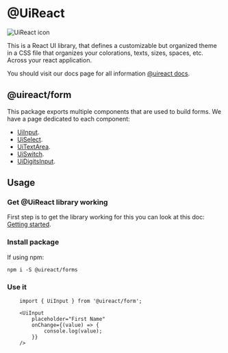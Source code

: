 # @UiReact
![UiReact icon](https://www.uireact.io/_next/static/media/sunglasses_cat.a5f3369a.gif)

This is a React UI library, that defines a customizable but organized theme in a CSS file that organizes your colorations, texts, sizes, spaces, etc. Across your react application.

You should visit our docs page for all information [@uireact docs](https://uireact.io).

## @uireact/form

This package exports multiple components that are used to build forms. We have a page dedicated to each component:

- [UiInput](https://uireact.io/docs/input).
- [UiSelect](https://uireact.io/docs/select).
- [UiTextArea](https://uireact.io/docs/textarea).
- [UiSwitch](https://uireact.io/docs/switch).
- [UiDigitsInput](https://uireact.io/docs/digits-input).

## Usage

### Get @UiReact library working

First step is to get the library working for this you can look at this doc: [Getting started](https://www.uireact.io/docs).

### Install package

If using npm:

```
npm i -S @uireact/forms
```

### Use it

```tsx
    import { UiInput } from '@uireact/form';

    <UiInput
        placeholder="First Name"
        onChange={(value) => {
            console.log(value);
        }}
    />
```
